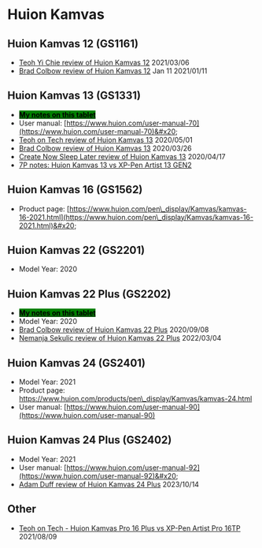 # Huion Kamvas

## Huion Kamvas 12 (GS1161)

* [Teoh Yi Chie review of Huion Kamvas 12](https://youtu.be/KW\_GwmGhwb0) 2021/03/06
* [Brad Colbow review of Huion Kamvas 12](https://youtu.be/57QFFMuhxUU) Jan 11 2021/01/11&#x20;

## Huion Kamvas 13 (GS1331)

* [<mark style="background-color:green;">**My notes on this tablet**</mark>](7p-notes-huion-gs1331.md)
* User manual: [https://www.huion.com/user-manual-70](https://www.huion.com/user-manual-70)&#x20;
* [Teoh on Tech review of Huion Kamvas 13](https://www.youtube.com/watch?v=yn1eJFsrFnY) 2020/05/01
* [Brad Colbow review of Huion Kamvas 13](https://www.youtube.com/watch?v=ku8x1q\_nhFQ) 2020/03/26
* [Create Now Sleep Later review of Huion Kamvas 13](https://youtu.be/rgaqRLhct0A)  2020/04/17 &#x20;
* [7P notes: Huion Kamvas 13 vs XP-Pen Artist 13 GEN2](../../7p-notes-other/7p-notes-huion-gs1331-xppen-cd130fh.md)&#x20;

## Huion Kamvas 16 (GS1562)

* Product page: [https://www.huion.com/pen\_display/Kamvas/kamvas-16-2021.html](https://www.huion.com/pen\_display/Kamvas/kamvas-16-2021.html)&#x20;

## Huion Kamvas 22 (GS2201)

* Model Year: 2020

## Huion Kamvas 22 Plus (GS2202)

* [<mark style="background-color:green;">**My notes on this tablet**</mark>](7p-notes-huion-gs2202.md)&#x20;
* Model Year: 2020
* [Brad Colbow review of Huion Kamvas 22 Plus](https://youtu.be/GJxGzJgfYGA) 2020/09/08
* [Nemanja Sekulic review of Huion Kamvas 22 Plus](https://youtu.be/mlYTRD2KmeY) 2022/03/04

## Huion Kamvas 24 (GS2401)

* Model Year: 2021
* Product page: [https://www.huion.com/products/pen\_display/Kamvas/kamvas-24.html  ](https://www.huion.com/products/pen\_display/Kamvas/kamvas-24.html)
* User manual: [https://www.huion.com/user-manual-90](https://www.huion.com/user-manual-90)

## Huion Kamvas 24 Plus (GS2402)

* Model Year: 2021
* User manual: [https://www.huion.com/user-manual-92](https://www.huion.com/user-manual-92)&#x20;
* [Adam Duff review of Huion Kamvas 24 Plus](https://youtu.be/1xL\_rz6csbo) 2023/10/14

## Other

* [Teoh on Tech - Huion Kamvas Pro 16 Plus vs XP-Pen Artist Pro 16TP](https://youtu.be/aXXdPzw1FFk) 2021/08/09

